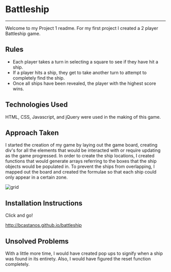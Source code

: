 # Battleship

---

Welcome to my Project 1 readme. For my first project I created a 2 player Battleship game.

## Rules

- Each player takes a turn in selecting a square to see if they have hit a ship.
- If a player hits a ship, they get to take another turn to attempt to completely find the ship.
- Once all ships have been revealed, the player with the highest score wins.

## Technologies Used

HTML, CSS, Javascript, and jQuery were used in the making of this game.

## Approach Taken

I started the creation of my game by laying out the game board, creating div's for all the elements that would be interacted with or require updating as the game progressed. In order to create the ship locations, I created functions that would generate arrays referring to the boxes that the ship objects would be populated in. To prevent the ships from overlapping, I mapped out the board and created the formulae so that each ship could only appear in a certain zone.

![grid](http://i.imgur.com/T8C5dTY.png)

## Installation Instructions

Click and go!

http://bcastanos.github.io/battleship

## Unsolved Problems

With a little more time, I would have created pop ups to signify when a ship was found in its entirety. Also, I would have figured the reset function completely.
